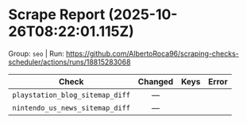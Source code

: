 # Scrape Report (2025-10-26T08:22:01.115Z)

Group: `seo`  |  Run: https://github.com/AlbertoRoca96/scraping-checks-scheduler/actions/runs/18815283068

| Check | Changed | Keys | Error |
|---|:---:|:--|:--|
| `playstation_blog_sitemap_diff` | — |  |  |
| `nintendo_us_news_sitemap_diff` | — |  |  |
